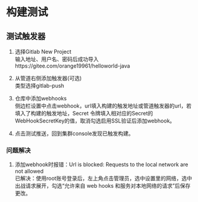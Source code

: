 # 构建测试
## 测试触发器
1. 选择Gitlab New Project  
输入地址、用户名、密码后成功导入https://gitee.com/orange19961/helloworld-java

2. 从管道右侧添加触发器(可选)  
类型选择gitlab-push

3. 仓库中添加webhooks  
侧边栏设置中点击webhook，url填入构建的触发地址或管道触发器的url，若填入了构建的触发地址，Secret 令牌填入相对应的Secret的WebHookSecretKey的值，取消勾选启用SSL验证后添加webhook。

4. 点击测试推送，回到集群console发现已触发构建。

### 问题解决
1. 添加webhook时报错：Url is blocked: Requests to the local network are not allowed  
已解决：使用root账号登录后，左上角点击管理员，选中设置里的网络，选中出战请求展开，勾选“允许来自 web hooks 和服务对本地网络的请求”后保存更改。